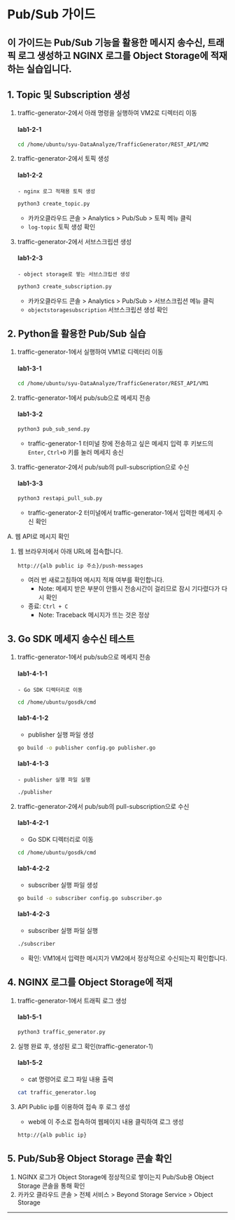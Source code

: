 
# Pub/Sub 가이드

이 가이드는 Pub/Sub 기능을 활용한 메시지 송수신, 트래픽 로그 생성하고 NGINX 로그를 Object Storage에 적재하는 실습입니다.
---

## 1. Topic 및 Subscription 생성

1. traffic-generator-2에서 아래 명령을 실행하여 VM2로 디렉터리 이동
   #### **lab1-2-1**
   ```bash
   cd /home/ubuntu/syu-DataAnalyze/TrafficGenerator/REST_API/VM2
   ```

2. traffic-generator-2에서 토픽 생성
   #### **lab1-2-2**
       - nginx 로그 적재용 토픽 생성
   ```bash
   python3 create_topic.py
   ```
    - 카카오클라우드 콘솔 > Analytics > Pub/Sub > 토픽 메뉴 클릭
    - `log-topic` 토픽 생성 확인
      
3. traffic-generator-2에서 서브스크립션 생성
   #### **lab1-2-3**
       - object storage로 쌓는 서브스크립션 생성
   ```bash
   python3 create_subscription.py
   ```
    - 카카오클라우드 콘솔 > Analytics > Pub/Sub > 서브스크립션 메뉴 클릭
    - `objectstoragesubscription` 서브스크립션 생성 확인
  

## 2. Python을 활용한 Pub/Sub 실습

1. traffic-generator-1에서 실행하여 VM1로 디렉터리 이동
   #### **lab1-3-1**
   ```bash
   cd /home/ubuntu/syu-DataAnalyze/TrafficGenerator/REST_API/VM1
   ```

2. traffic-generator-1에서 pub/sub으로 메세지 전송
   #### **lab1-3-2**
   ```bash
   python3 pub_sub_send.py
   ```
    - traffic-generator-1 터미널 창에 전송하고 싶은 메세지 입력 후 키보드의 `Enter`, `Ctrl+D` 키를 눌러 메세지 송신

3. traffic-generator-2에서 pub/sub의 pull-subscription으로 수신
    #### **lab1-3-3**
    ```bash
    python3 restapi_pull_sub.py
    ```
    - traffic-generator-2 터미널에서 traffic-generator-1에서 입력한 메세지 수신 확인


A. 웹 API로 메시지 확인

1. 웹 브라우저에서 아래 URL에 접속합니다.
    ```
    http://{alb public ip 주소}/push-messages
    ```
    - 여러 번 새로고침하여 메시지 적재 여부를 확인합니다.
        - Note: 메세지 받은 부분이 안뜰시 전송시간이 걸리므로 잠시 기다렸다가 다시 확인
    - 종료: `Ctrl + C`
        - Note: Traceback 메시지가 뜨는 것은 정상
    

## 3. Go SDK 메세지 송수신 테스트
1. traffic-generator-1에서 pub/sub으로 메세지 전송
    #### **lab1-4-1-1**
       - Go SDK 디렉터리로 이동
    ```bash
    cd /home/ubuntu/gosdk/cmd
    ```

    #### **lab1-4-1-2**
    - publisher 실행 파일 생성
    ```bash
    go build -o publisher config.go publisher.go
    ```
    #### **lab1-4-1-3**
       - publisher 실행 파일 실행
    ```bash
    ./publisher
    ```

 4. traffic-generator-2에서 pub/sub의 pull-subscription으로 수신
    #### **lab1-4-2-1**
    - Go SDK 디렉터리로 이동
    ```bash
    cd /home/ubuntu/gosdk/cmd
    ```
    #### **lab1-4-2-2**
    - subscriber 실행 파일 생성
    ```bash
    go build -o subscriber config.go subscriber.go
    ```
    #### **lab1-4-2-3**
    - subscriber 실행 파일 실행
    ```bash
    ./subscriber
    ```
    
    - 확인: VM1에서 입력한 메시지가 VM2에서 정상적으로 수신되는지 확인합니다.


## 4. NGINX 로그를 Object Storage에 적재

1. traffic-generator-1에서 트래픽 로그 생성
    #### **lab1-5-1**
    ```bash
    python3 traffic_generator.py
    ```
    
2. 실행 완료 후, 생성된 로그 확인(traffic-generator-1)
    #### **lab1-5-2**
   - cat 명령어로 로그 파일 내용 출력
    ```bash
    cat traffic_generator.log
    ```

1. API Public ip를 이용하여 접속 후 로그 생성
   - web에 이 주소로 접속하여 웹페이지 내용 클릭하여 로그 생성
   ```bash
   http://{alb public ip}
   ```
   

## 5. Pub/Sub용 Object Storage 콘솔 확인
    
1. NGINX 로그가 Object Storage에 정상적으로 쌓이는지 Pub/Sub용 Object Storage 콘솔을 통해 확인
2. 카카오 클라우드 콘솔 > 전체 서비스 > Beyond Storage Service > Object Storage

---
